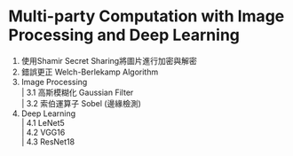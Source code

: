 # Multi-party Computation with Image Processing and Deep Learning
1. 使用Shamir Secret Sharing將圖片進行加密與解密
2. 錯誤更正 Welch-Berlekamp Algorithm
3. Image Processing\
    | 3.1 高斯模糊化 Gaussian Filter\
    | 3.2 索伯運算子 Sobel (邊緣檢測)
4. Deep Learning \
    | 4.1 LeNet5\
    | 4.2 VGG16\
    | 4.3 ResNet18
